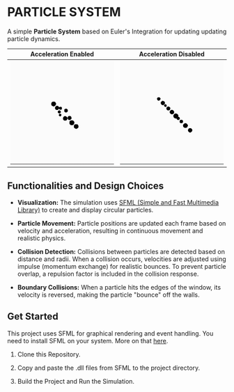 # PARTICLE SYSTEM


A simple **Particle System** based on Euler's Integration for updating updating particle dynamics.


Acceleration Enabled             |  Acceleration Disabled
:-------------------------:|:-------------------------:
![](/demo/particle_system_demo1.gif)  |  ![](/demo/particle_system_demo2.gif)




## Functionalities and Design Choices
- **Visualization:** The simulation uses [SFML (Simple and Fast Multimedia Library)](https://www.sfml-dev.org) to create and display circular particles. 
- **Particle Movement:** Particle positions are updated each frame based on velocity and acceleration, resulting in continuous movement and realistic physics.

- **Collision Detection:** Collisions between particles are detected based on distance and radii. When a collision occurs, velocities are adjusted using impulse (momentum exchange) for realistic bounces. To prevent particle overlap, a repulsion factor is included in the collision response.

- **Boundary Collisions:** When a particle hits the edges of the window, its velocity is reversed, making the particle "bounce" off the walls.

## Get Started
This project uses SFML for graphical rendering and event handling. You need to install SFML on your system.
More on that [here](https://www.sfml-dev.org/tutorials/3.0/).


1. Clone this Repository.

2. Copy and paste the .dll files from SFML to the project directory. 

3. Build the Project and Run the Simulation.


